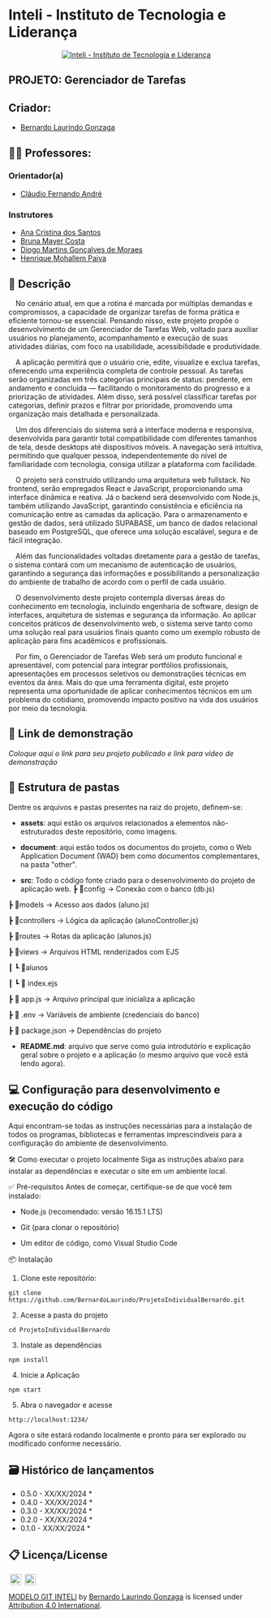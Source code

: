 # Inteli - Instituto de Tecnologia e Liderança 

<p align="center">
<a href= "https://www.inteli.edu.br/"><img src="/assets/inteli.png" alt="Inteli - Instituto de Tecnologia e Liderança" border="0"></a>
</p>

## PROJETO: Gerenciador de Tarefas

## Criador: 
- <a href="https://www.linkedin.com/in/bernardolaurindo/">Bernardo Laurindo Gonzaga</a>


## :teacher: Professores:
### Orientador(a) 
- <a href="https://www.linkedin.com/in/profclaudioandre/">Cláudio Fernando André</a>
### Instrutores
- <a href="https://www.linkedin.com/in/anacristinadossantos/">Ana Cristina dos Santos</a>
- <a href="https://www.linkedin.com/in/bruna-mayer/">Bruna Mayer Costa</a>
- <a href="https://www.linkedin.com/in/diogo-martins-gon%C3%A7alves-de-morais-96404732/">Diogo Martins Gonçalves de Moraes</a> 
- <a href="https://www.linkedin.com/in/henrique-mohallem-paiva-6854b460/">Henrique Mohallem Paiva</a> 

## 📝 Descrição

&emsp;No cenário atual, em que a rotina é marcada por múltiplas demandas e compromissos, a capacidade de organizar tarefas de forma prática e eficiente tornou-se essencial. Pensando nisso, este projeto propõe o desenvolvimento de um Gerenciador de Tarefas Web, voltado para auxiliar usuários no planejamento, acompanhamento e execução de suas atividades diárias, com foco na usabilidade, acessibilidade e produtividade.

&emsp;A aplicação permitirá que o usuário crie, edite, visualize e exclua tarefas, oferecendo uma experiência completa de controle pessoal. As tarefas serão organizadas em três categorias principais de status: pendente, em andamento e concluída — facilitando o monitoramento do progresso e a priorização de atividades. Além disso, será possível classificar tarefas por categorias, definir prazos e filtrar por prioridade, promovendo uma organização mais detalhada e personalizada.

&emsp;Um dos diferenciais do sistema será a interface moderna e responsiva, desenvolvida para garantir total compatibilidade com diferentes tamanhos de tela, desde desktops até dispositivos móveis. A navegação será intuitiva, permitindo que qualquer pessoa, independentemente do nível de familiaridade com tecnologia, consiga utilizar a plataforma com facilidade.

&emsp;O projeto será construído utilizando uma arquitetura web fullstack. No frontend, serão empregados React e JavaScript, proporcionando uma interface dinâmica e reativa. Já o backend será desenvolvido com Node.js, também utilizando JavaScript, garantindo consistência e eficiência na comunicação entre as camadas da aplicação. Para o armazenamento e gestão de dados, será utilizado SUPABASE, um banco de dados relacional baseado em PostgreSQL, que oferece uma solução escalável, segura e de fácil integração.

&emsp;Além das funcionalidades voltadas diretamente para a gestão de tarefas, o sistema contará com um mecanismo de autenticação de usuários, garantindo a segurança das informações e possibilitando a personalização do ambiente de trabalho de acordo com o perfil de cada usuário.

&emsp;O desenvolvimento deste projeto contempla diversas áreas do conhecimento em tecnologia, incluindo engenharia de software, design de interfaces, arquitetura de sistemas e segurança da informação. Ao aplicar conceitos práticos de desenvolvimento web, o sistema serve tanto como uma solução real para usuários finais quanto como um exemplo robusto de aplicação para fins acadêmicos e profissionais.

&emsp;Por fim, o Gerenciador de Tarefas Web será um produto funcional e apresentável, com potencial para integrar portfólios profissionais, apresentações em processos seletivos ou demonstrações técnicas em eventos da área. Mais do que uma ferramenta digital, este projeto representa uma oportunidade de aplicar conhecimentos técnicos em um problema do cotidiano, promovendo impacto positivo na vida dos usuários por meio da tecnologia.

## 📝 Link de demonstração

_Coloque aqui o link para seu projeto publicado e link para vídeo de demonstração_

## 📁 Estrutura de pastas

Dentre os arquivos e pastas presentes na raiz do projeto, definem-se:

- <b>assets</b>: aqui estão os arquivos relacionados a elementos não-estruturados deste repositório, como imagens.

- <b>document</b>: aqui estão todos os documentos do projeto, como o Web Application  Document (WAD) bem como documentos complementares, na pasta "other".

- <b>src</b>: Todo o código fonte criado para o desenvolvimento do projeto de aplicação web.
┣ 📂config         → Conexão com o banco (db.js)

┣ 📂models         → Acesso aos dados (aluno.js)

┣ 📂controllers    → Lógica da aplicação (alunoController.js)

┣ 📂routes         → Rotas da aplicação (alunos.js)

┣ 📂views          → Arquivos HTML renderizados com EJS

┃ ┗ 📂alunos

┃   ┗ 📜 index.ejs

┣ 📜 app.js        → Arquivo principal que inicializa a aplicação

┣ 📜 .env          → Variáveis de ambiente (credenciais do banco)

┣ 📜 package.json  → Dependências do projeto

- <b>README.md</b>: arquivo que serve como guia introdutório e explicação geral sobre o projeto e a aplicação (o mesmo arquivo que você está lendo agora).

## 💻 Configuração para desenvolvimento e execução do código

Aqui encontram-se todas as instruções necessárias para a instalação de todos os programas, bibliotecas e ferramentas imprescindíveis para a configuração do ambiente de desenvolvimento.

🛠️ Como executar o projeto localmente
Siga as instruções abaixo para instalar as dependências e executar o site em um ambiente local.

✅ Pré-requisitos
Antes de começar, certifique-se de que você tem instalado:

- Node.js (recomendado: versão 16.15.1 LTS)

- Git (para clonar o repositório)

- Um editor de código, como Visual Studio Code

📦 Instalação

1. Clone este repositório:

```
git clone https://github.com/BernardoLaurindo/ProjetoIndividualBernardo.git
```
2. Acesse a pasta do projeto

```
cd ProjetoIndividualBernardo
```
3. Instale as dependências

```
npm install
```
4. Inicie a Aplicação

```
npm start
```
5. Abra o navegador e acesse

```
http://localhost:1234/
```
Agora o site estará rodando localmente e pronto para ser explorado ou modificado conforme necessário.



## 🗃 Histórico de lançamentos

* 0.5.0 - XX/XX/2024
    * 
* 0.4.0 - XX/XX/2024
    * 
* 0.3.0 - XX/XX/2024
    * 
* 0.2.0 - XX/XX/2024
    * 
* 0.1.0 - XX/XX/2024
    *

## 📋 Licença/License

<img style="height:22px!important;margin-left:3px;vertical-align:text-bottom;" src="https://mirrors.creativecommons.org/presskit/icons/cc.svg?ref=chooser-v1">
<img style="height:22px!important;margin-left:3px;vertical-align:text-bottom;" src="https://mirrors.creativecommons.org/presskit/icons/by.svg?ref=chooser-v1">

<p xmlns:cc="http://creativecommons.org/ns#" xmlns:dct="http://purl.org/dc/terms/">
<a property="dct:title" rel="cc:attributionURL" href="https://github.com/Intelihub/Template_M1">MODELO GIT INTELI</a> by 
<a rel="cc:attributionURL dct:creator" property="cc:attributionName"href="https://www.linkedin.com/in/bernardolaurindo/">Bernardo Laurindo Gonzaga</a>
is licensed under <a href="http://creativecommons.org/licenses/by/4.0/?ref=chooser-v1" target="_blank" rel="license noopener noreferrer" style="display:inline-block;">Attribution 4.0 International</a>.</p>

